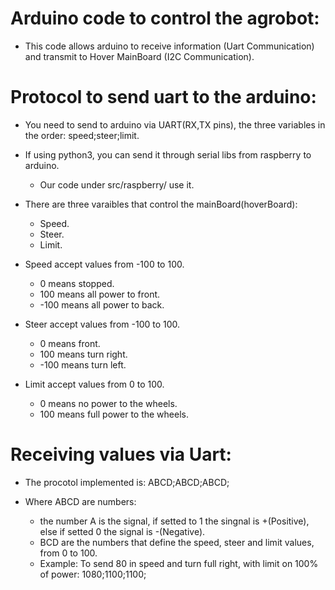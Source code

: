 # Arduino code to control the agrobot:

  * This code allows arduino to receive information (Uart Communication) and transmit to Hover MainBoard (I2C Communication).
  
# Protocol to send uart to the arduino:

 * You need to send to arduino via UART(RX,TX pins), the three variables in the order: speed;steer;limit.
 * If using python3, you can send it through serial libs from raspberry to arduino.
   * Our code under src/raspberry/ use it.

 * There are three varaibles that control the mainBoard(hoverBoard):
     * Speed.
     * Steer.
     * Limit.
     
  * Speed accept values from -100 to 100.
     *    0 means stopped.
     *  100 means all power to front.
     * -100 means all power to back.
  
   * Steer accept values from -100 to 100.
     *    0 means front.
     *  100 means turn right.
     * -100 means turn left.
     
   * Limit accept values from 0 to 100.
     *   0 means no power to the wheels.
     * 100 means full power to the wheels.
 
 # Receiving values via Uart:
  
  * The procotol implemented is: ABCD;ABCD;ABCD;
 
  * Where ABCD are numbers:
    * the number A is the signal, if setted to 1 the singnal is +(Positive), else if setted 0 the signal is -(Negative).
    * BCD are the numbers that define the speed, steer and limit values, from 0 to 100.
    * Example:
         To send 80 in speed and turn full right, with limit on 100% of power: 1080;1100;1100;
